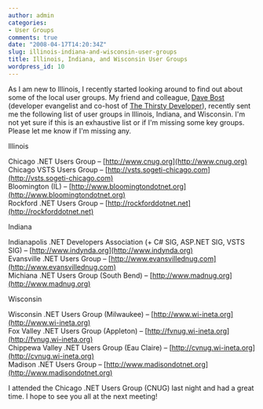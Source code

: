 ```yaml
---
author: admin
categories:
- User Groups
comments: true
date: "2008-04-17T14:20:34Z"
slug: illinois-indiana-and-wisconsin-user-groups
title: Illinois, Indiana, and Wisconsin User Groups
wordpress_id: 10
---
```


As I am new to Illinois, I recently started looking around to find out about some of the local user groups. My friend and colleague, [Dave Bost](http://www.davebost.com/blog/) (developer evangelist and co-host of [The Thirsty Developer](http://thirstydeveloper.com/)), recently sent me the following list of user groups in Illinois, Indiana, and Wisconsin. I'm not yet sure if this is an exhaustive list or if I'm missing some key groups. Please let me know if I'm missing any.

Illinois

Chicago .NET Users Group – [http://www.cnug.org](http://www.cnug.org)  
Chicago VSTS Users Group – [http://vsts.sogeti-chicago.com](http://vsts.sogeti-chicago.com)  
Bloomington (IL) – [http://www.bloomingtondotnet.org](http://www.bloomingtondotnet.org)  
Rockford .NET Users Group – [http://rockforddotnet.net](http://rockforddotnet.net)

Indiana 

Indianapolis .NET Developers Association (+ C# SIG, ASP.NET SIG, VSTS SIG) – [http://www.indynda.org](http://www.indynda.org)  
Evansville .NET Users Group – [http://www.evansvillednug.com](http://www.evansvillednug.com)  
Michiana .NET Users Group (South Bend) – [http://www.madnug.org](http://www.madnug.org)

Wisconsin 

Wisconsin .NET Users Group (Milwaukee) – [http://www.wi-ineta.org](http://www.wi-ineta.org)  
Fox Valley .NET Users Group (Appleton) – [http://fvnug.wi-ineta.org](http://fvnug.wi-ineta.org)  
Chippewa Valley .NET Users Group (Eau Claire) – [http://cvnug.wi-ineta.org](http://cvnug.wi-ineta.org)  
Madison .NET Users Group – [http://www.madisondotnet.org](http://www.madisondotnet.org)

I attended the Chicago .NET Users Group (CNUG) last night and had a great time. I hope to see you all at the next meeting!
